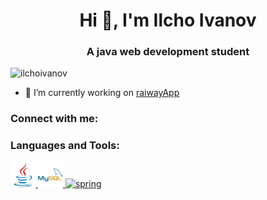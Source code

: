 <h1 align="center">Hi 👋, I'm Ilcho Ivanov</h1>
<h3 align="center">A java web development student</h3>

<p align="left"> <img src="https://komarev.com/ghpvc/?username=ilchoivanov&label=Profile%20views&color=0e75b6&style=flat" alt="ilchoivanov" /> </p>

- 🔭 I’m currently working on [raiwayApp](https://github.com/IlchoIvanov/railwayApp.git)

<h3 align="left">Connect with me:</h3>
<p align="left">
</p>

<h3 align="left">Languages and Tools:</h3>
<p align="left"> <a href="https://www.java.com" target="_blank" rel="noreferrer"> <img src="https://raw.githubusercontent.com/devicons/devicon/master/icons/java/java-original.svg" alt="java" width="40" height="40"/> </a> <a href="https://www.mysql.com/" target="_blank" rel="noreferrer"> <img src="https://raw.githubusercontent.com/devicons/devicon/master/icons/mysql/mysql-original-wordmark.svg" alt="mysql" width="40" height="40"/> </a> <a href="https://spring.io/" target="_blank" rel="noreferrer"> <img src="https://www.vectorlogo.zone/logos/springio/springio-icon.svg" alt="spring" width="40" height="40"/> </a> </p>

